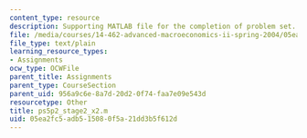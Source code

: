 ```yaml
---
content_type: resource
description: Supporting MATLAB file for the completion of problem set.
file: /media/courses/14-462-advanced-macroeconomics-ii-spring-2004/05ea2fc5adb515080f5a21dd3b5f612d_ps5p2_stage2_x2.m
file_type: text/plain
learning_resource_types:
- Assignments
ocw_type: OCWFile
parent_title: Assignments
parent_type: CourseSection
parent_uid: 956a9c6e-8a7d-20d2-0f74-faa7e09e543d
resourcetype: Other
title: ps5p2_stage2_x2.m
uid: 05ea2fc5-adb5-1508-0f5a-21dd3b5f612d
---
```

